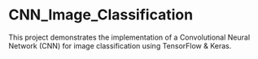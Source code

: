 # CNN_Image_Classification
This project demonstrates the implementation of a Convolutional Neural Network (CNN) for image classification using TensorFlow &amp; Keras.
